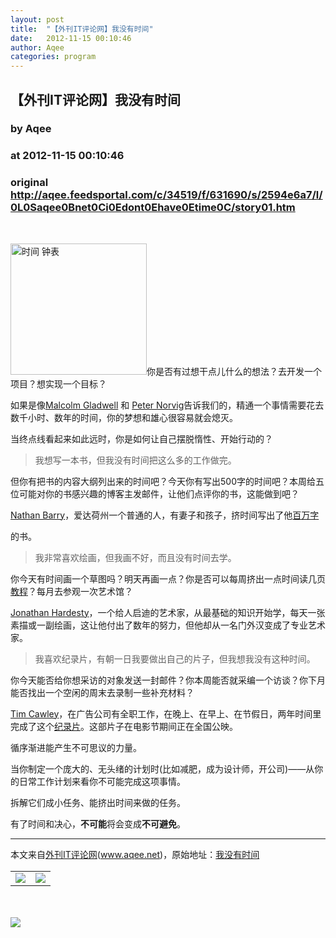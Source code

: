 ```yaml
---
layout: post
title:  "【外刊IT评论网】我没有时间"
date:   2012-11-15 00:10:46
author: Aqee
categories: program
---
```


## 【外刊IT评论网】我没有时间
### by Aqee
### at 2012-11-15 00:10:46
### original <http://aqee.feedsportal.com/c/34519/f/631690/s/2594e6a7/l/0L0Saqee0Bnet0Ci0Edont0Ehave0Etime0C/story01.htm>

<br><p><a href="http://wkee.net/qee/wordpress/wp-content/uploads/2012/07/image007.jpg"><img title="时间 钟表" src="http://wkee.net/qee/wordpress/wp-content/uploads/2012/07/image007-300x288.jpg" alt="时间 钟表" width="218" height="210"></a>你是否有过想干点儿什么的想法？去开发一个项目？想实现一个目标？</p> <p>如果是像<a href="http://www.gladwell.com/outliers/outliers_excerpt1.html">Malcolm Gladwell</a> 和 <a href="http://norvig.com/21-days.html">Peter Norvig</a>告诉我们的，精通一个事情需要花去数千小时、数年的时间，你的梦想和雄心很容易就会熄灭。</p> <p>当终点线看起来如此远时，你是如何让自己摆脱惰性、开始行动的？</p> <blockquote><p>我想写一本书，但我没有时间把这么多的工作做完。</p></blockquote> <p>但你有把书的内容大纲列出来的时间吧？今天你有写出500字的时间吧？本周给五位可能对你的书感兴趣的博客主发邮件，让他们点评你的书，这能做到吧？</p> <p><a href="http://nathanbarry.com/">Nathan Barry</a>，爱达荷州一个普通的人，有妻子和孩子，挤时间写出了他<a href="http://nathanbarry.com/commitment-changed-career/">百万字</a></p> <p>的书。</p> <blockquote><p>我非常喜欢绘画，但我画不好，而且没有时间去学。</p></blockquote> <p>你今天有时间画一个草图吗？明天再画一点？你是否可以每周挤出一点时间读几页<a href="http://www.drawright.com/">教程</a>？每月去参观一次艺术馆？</p> <p><a href="http://www.jonathanhardesty.com/">Jonathan Hardesty</a>，一个给人启迪的艺术家，从最基础的知识开始学，每天一张素描或一副绘画，这让他付出了数年的努力，但他却从一名门外汉变成了专业艺术家。</p> <blockquote><p>我喜欢纪录片，有朝一日我要做出自己的片子，但我想我没有这种时间。</p></blockquote> <p>你今天能否给你想采访的对象发送一封邮件？你本周能否就采编一个访谈？你下月能否找出一个空闲的周末去录制一些补充材料？</p> <p><a href="http://timcawley.blogspot.com/">Tim Cawley</a>，在广告公司有全职工作，在晚上、在早上、在节假日，两年时间里完成了这个<a href="http://fromnothingsomething.com/">纪录片</a>。这部片子在电影节期间正在全国公映。</p> <p>循序渐进能产生不可思议的力量。</p> <p>当你制定一个庞大的、无头绪的计划时(比如减肥，成为设计师，开公司)——从你的日常工作计划来看你不可能完成这项事情。</p> <p>拆解它们成小任务、能挤出时间来做的任务。</p> <p>有了时间和决心，<strong>不可能</strong>将会变成<strong>不可避免</strong>。</p> <hr>本文来自<a href="http://www.aqee.net">外刊IT评论网</a>(<a href="http://www.aqee.net">www.aqee.net</a>)，原始地址：<a href="http://www.aqee.net/i-dont-have-time/" rel="bookmark">我没有时间</a><br><img width="1" height="1" src="http://aqee.feedsportal.com/c/34519/f/631690/s/2594e6a7/mf.gif" border="0"><div><table border="0"><tr><td valign="middle"><a href="http://share.feedsportal.com/viral/sendEmail.cfm?lang=en&amp;title=%E3%80%90%E5%A4%96%E5%88%8AIT%E8%AF%84%E8%AE%BA%E7%BD%91%E3%80%91%E6%88%91%E6%B2%A1%E6%9C%89%E6%97%B6%E9%97%B4&amp;link=http%3A%2F%2Fwww.aqee.net%2Fi-dont-have-time%2F"><img src="http://res3.feedsportal.com/images/emailthis2.gif" border="0"></a></td><td valign="middle"><a href="http://res.feedsportal.com/viral/bookmark.cfm?title=%E3%80%90%E5%A4%96%E5%88%8AIT%E8%AF%84%E8%AE%BA%E7%BD%91%E3%80%91%E6%88%91%E6%B2%A1%E6%9C%89%E6%97%B6%E9%97%B4&amp;link=http%3A%2F%2Fwww.aqee.net%2Fi-dont-have-time%2F"><img src="http://res3.feedsportal.com/images/bookmark.gif" border="0"></a></td></tr></table></div><br><br><a href="http://da.feedsportal.com/r/148658922228/u/0/f/631690/c/34519/s/2594e6a7/a2.htm"><img src="http://da.feedsportal.com/r/148658922228/u/0/f/631690/c/34519/s/2594e6a7/a2.img" border="0"></a><img width="1" height="1" src="http://pi.feedsportal.com/r/148658922228/u/0/f/631690/c/34519/s/2594e6a7/a2t.img" border="0"><img src="http://www1.feedsky.com/t1/695676021/aqee-net/feedsky/s.gif?r=http://aqee.feedsportal.com/c/34519/f/631690/s/2594e6a7/l/0L0Saqee0Bnet0Ci0Edont0Ehave0Etime0C/story01.htm" border="0" height="0" width="0">